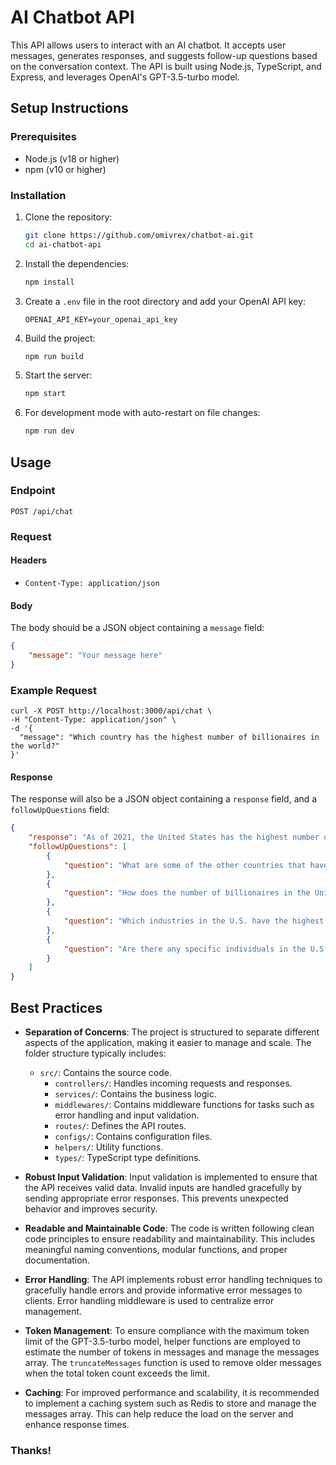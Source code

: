 # AI Chatbot API

This API allows users to interact with an AI chatbot. It accepts user messages, generates responses, and suggests follow-up questions based on the conversation context. The API is built using Node.js, TypeScript, and Express, and leverages OpenAI's GPT-3.5-turbo model.

## Setup Instructions

### Prerequisites

-   Node.js (v18 or higher)
-   npm (v10 or higher)

### Installation

1. Clone the repository:

    ```bash
    git clone https://github.com/omivrex/chatbot-ai.git
    cd ai-chatbot-api
    ```

2. Install the dependencies:

    ```bash
    npm install
    ```

3. Create a `.env` file in the root directory and add your OpenAI API key:

    ```env
    OPENAI_API_KEY=your_openai_api_key
    ```

4. Build the project:

    ```bash
    npm run build
    ```

5. Start the server:

    ```bash
    npm start
    ```

6. For development mode with auto-restart on file changes:

    ```bash
    npm run dev
    ```

## Usage

### Endpoint

`POST /api/chat`

### Request

#### Headers

-   `Content-Type: application/json`

#### Body

The body should be a JSON object containing a `message` field:

```json
{
    "message": "Your message here"
}
```

### Example Request

```curl
curl -X POST http://localhost:3000/api/chat \
-H "Content-Type: application/json" \
-d '{
  "message": "Which country has the highest number of billionaires in the world?"
}'
```

#### Response

The response will also be a JSON object containing a `response` field, and a `followUpQuestions` field:

```json
{
    "response": "As of 2021, the United States has the highest number of billionaires in the world. The U.S. is home to a significant number of billionaires across various industries such as technology, finance, and retail.",
    "followUpQuestions": [
        {
            "question": "What are some of the other countries that have a high number of billionaires?"
        },
        {
            "question": "How does the number of billionaires in the United States compare to other countries?"
        },
        {
            "question": "Which industries in the U.S. have the highest concentration of billionaires?"
        },
        {
            "question": "Are there any specific individuals in the U.S. who are particularly well-known for their billionaire status?"
        }
    ]
}
```

## Best Practices

-   **Separation of Concerns**: The project is structured to separate different aspects of the application, making it easier to manage and scale. The folder structure typically includes:

    -   `src/`: Contains the source code.
        -   `controllers/`: Handles incoming requests and responses.
        -   `services/`: Contains the business logic.
        -   `middlewares/`: Contains middleware functions for tasks such as error handling and input validation.
        -   `routes/`: Defines the API routes.
        -   `configs/`: Contains configuration files.
        -   `helpers/`: Utility functions.
        -   `types/`: TypeScript type definitions.

-   **Robust Input Validation**: Input validation is implemented to ensure that the API receives valid data. Invalid inputs are handled gracefully by sending appropriate error responses. This prevents unexpected behavior and improves security.

-   **Readable and Maintainable Code**: The code is written following clean code principles to ensure readability and maintainability. This includes meaningful naming conventions, modular functions, and proper documentation.

-   **Error Handling**: The API implements robust error handling techniques to gracefully handle errors and provide informative error messages to clients. Error handling middleware is used to centralize error management.
-   **Token Management**: To ensure compliance with the maximum token limit of the GPT-3.5-turbo model, helper functions are employed to estimate the number of tokens in messages and manage the messages array. The `truncateMessages` function is used to remove older messages when the total token count exceeds the limit.
-   **Caching**: For improved performance and scalability, it is recommended to implement a caching system such as Redis to store and manage the messages array. This can help reduce the load on the server and enhance response times.

### Thanks!
